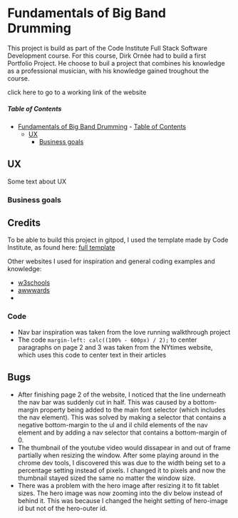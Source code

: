 # Fundamentals of Big Band Drumming

This project is build as part of the Code Institute Full Stack Software Development course. For this course, 
Dirk Ornée had to build a first Portfolio Project. He choose to buil a project that combines his knowledge as a professional musician, with his knowledge gained troughout the course. 

click here to go to a working link of the website

##### Table of Contents

- [Fundamentals of Big Band Drumming](#fundamentals-of-big-band-drumming)
        - [Table of Contents](#table-of-contents)
  - [UX](#ux)
    - [Business goals](#business-goals)

## UX
Some text about UX

### Business goals

## Credits

To be able to build this project in gitpod, I used the template made by Code Institute, as found here: [full template](https://github.com/Code-Institute-Org/gitpod-full-template)

Other websites I used for inspiration and general coding examples and knowledge:
* [w3schools](https://www.w3schools.com/)
* [awwwards](https://www.awwwards.com/)
* 

### Code
* Nav bar inspiration was taken from the love running walkthrough project
* The code `margin-left: calc((100% - 600px) / 2);` to center paragraphs on page 2 and 3 was taken from the NYtimes website, which uses this code to center text in their articles

## Bugs
* After finishing page 2 of the website, I noticed that the line underneath the nav bar was suddenly cut in half. This was caused by a bottom-margin property being added to the main font selector (which includes the nav element). This was solved by making a selector that contains a negative bottom-margin to the ul and il child elements of the nav element and by adding a nav selector that contains a bottom-margin of 0.
* The thumbnail of the youtube video would dissapear in and out of frame partially when resizing the window. After some playing around in the chrome dev tools, I discovered this was due to the width being set to a percentage setting instead of pixels. I changed it to pixels and now the thumbnail stayed sized the same no matter the window size.
* There was a problem with the hero image after resizing it to fit tablet sizes. The hero image was now zooming into the div below instead of behind it. This was because I changed the height setting of hero-image id but not of the hero-outer id.